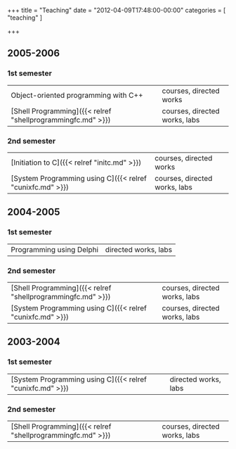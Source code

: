 +++
title = "Teaching"
date = "2012-04-09T17:48:00-00:00"
categories = [ "teaching" ]

+++

## 2005-2006

### 1st semester

|     |     |
| --- | --- |
| Object-oriented programming with C++ | courses, directed works |
| [Shell Programming]({{< relref "shellprogrammingfc.md" >}}) | courses, directed works, labs |

### 2nd semester

|     |     |
| --- | --- |
| [Initiation to C]({{< relref "initc.md" >}}) | courses, directed works |
| [System Programming using C]({{< relref "cunixfc.md" >}}) | courses, directed works, labs |


## 2004-2005

### 1st semester

|     |     |
| --- | --- |
| Programming using Delphi | directed works, labs |


### 2nd semester

|     |     |
| --- | --- |
| [Shell Programming]({{< relref "shellprogrammingfc.md" >}}) | courses, directed works, labs |
| [System Programming using C]({{< relref "cunixfc.md" >}}) | courses, directed works, labs |


## 2003-2004

### 1st semester

|     |     |
| --- | --- |
| [System Programming using C]({{< relref "cunixfc.md" >}}) | directed works, labs |


### 2nd semester

|     |     |
| --- | --- |
| [Shell Programming]({{< relref "shellprogrammingfc.md" >}}) | courses, directed works, labs |

